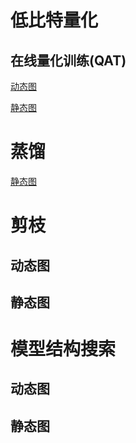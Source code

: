 低比特量化
================

在线量化训练(QAT)
-------------

[动态图](https://github.com/PaddlePaddle/PaddleSlim/blob/release/2.0.0/docs/zh_cn/api_cn/dygraph/quanter/qat.rst#qat)

[静态图](https://github.com/PaddlePaddle/PaddleSlim/blob/release/2.0.0/docs/zh_cn/api_cn/static/quant/quantization_api.rst#quant_aware)


蒸馏
================

[静态图]()


剪枝
================
动态图
-----------

静态图
----------


模型结构搜索
================
动态图
-----------

静态图
----------

